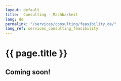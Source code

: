 ```yaml
---
layout: default
title:  Consulting - Machbarkeit
lang: de
permalink: "/services/consulting/feasibility_de/"
lang_ref: services_consulting_feasibility
---
```

# {{ page.title }}
## Coming soon!
